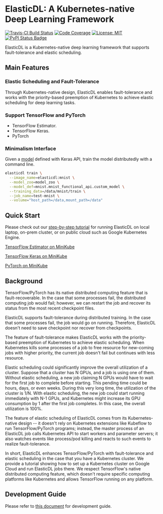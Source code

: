 # ElasticDL: A Kubernetes-native Deep Learning Framework

[![Travis-CI Build Status](https://travis-ci.com/sql-machine-learning/elasticdl.svg?branch=develop)](https://travis-ci.com/sql-machine-learning/elasticdl)
[![Code Coverage](https://codecov.io/gh/sql-machine-learning/elasticdl/branch/develop/graph/badge.svg)](https://codecov.io/gh/sql-machine-learning/elasticdl)
[![License: MIT](https://img.shields.io/badge/License-MIT-blue.svg)](https://opensource.org/licenses/MIT)
[![PyPI Status Badge](https://badge.fury.io/py/elasticdl-client.svg)](https://pypi.org/project/elasticdl-client/)

ElasticDL is a Kubernetes-native deep learning framework
that supports fault-tolerance and elastic scheduling.

## Main Features

### Elastic Scheduling and Fault-Tolerance

Through Kubernetes-native design, ElasticDL enables fault-tolerance and works
with the priority-based preemption of Kubernetes to achieve elastic scheduling
for deep learning tasks.

### Support TensorFlow and PyTorch

- TensorFlow Estimator.
- TensorFlow Keras.
- PyTorch

### Minimalism Interface

Given a [model](model_zoo/mnist_functional_api/mnist_functional_api.py) defined
with Keras API, train the model distributedly with a command line.

```bash
elasticdl train \
  --image_name=elasticdl:mnist \
  --model_zoo=model_zoo \
  --model_def=mnist.mnist_functional_api.custom_model \
  --training_data=/data/mnist/train \
  --job_name=test-mnist \
  --volume="host_path=/data,mount_path=/data"
```

## Quick Start

Please check out our [step-by-step tutorial](docs/tutorials/get_started.md) for
running ElasticDL on local laptop, on-prem cluster, or on public cloud such as
Google Kubernetes Engine.

[TensorFlow Estimator on MiniKube](docs/tutorials/elasticdl_estimator.md)

[TensorFlow Keras on MiniKube](docs/tutorials/elasticdl_local.md)

[PyTorch on MiniKube](docs/tutorials/elasticdl_torch.md )

## Background

TensorFlow/PyTorch has its native distributed computing feature that is
fault-recoverable. In the case that some processes fail, the distributed
computing job would fail; however, we can restart the job and recover its status
from the most recent checkpoint files.

ElasticDL supports fault-tolerance during distributed training.
In the case that some processes fail, the job would
go on running. Therefore, ElasticDL doesn't need to save checkpoint nor recover
from checkpoints.

The feature of fault-tolerance makes ElasticDL works with the priority-based
preemption of Kubernetes to achieve elastic scheduling.  When Kubernetes kills
some processes of a job to free resource for new-coming jobs with higher
priority, the current job doesn't fail but continues with less resource.

Elastic scheduling could significantly improve the overall utilization of a
cluster. Suppose that a cluster has N GPUs, and a job is using one of
them. Without elastic scheduling, a new job claiming N GPUs would have to wait
for the first job to complete before starting. This pending time could be hours,
days, or even weeks. During this very long time, the utilization of the cluster
is 1/N. With elastic scheduling, the new job could start running immediately
with N-1 GPUs, and Kubernetes might increase its GPU consumption by 1 after the
first job completes.  In this case, the overall utilization is 100%.

The feature of elastic scheduling of ElasticDL comes from its Kubernetes-native
design -- it doesn't rely on Kubernetes extensions like Kubeflow to run
TensorFlow/PyTorch programs; instead, the master process of an ElasticDL job calls
Kubernetes API to start workers and parameter servers; it also watches events
like process/pod killing and reacts to such events to realize fault-tolerance.

In short, ElasticDL enhances TensorFlow/PyTorch with fault-tolerance and elastic
scheduling in the case that you have a Kubernetes cluster. We provide a tutorial
showing how to set up a Kubernetes cluster on Google Cloud and run ElasticDL
jobs there.  We respect TensorFlow's native distributed computing feature, which
doesn't require specific computing platforms like Kubernetes and allows
TensorFlow running on any platform.

## Development Guide

Please refer to [this document](elasticdl/README.md) for development guide.
